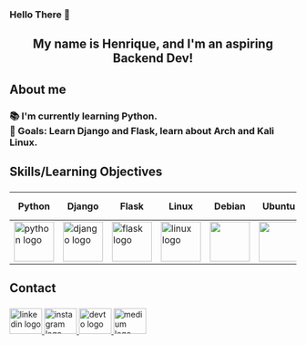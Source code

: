 <h3 align="left">Hello There 👋</h1>

###

<h2 align="center">My name is Henrique, and I'm an aspiring Backend Dev!</h2>

###

<h2 align="left">About me</h2>

###

<h3 align="left">📚 I'm currently learning Python.<br>🎯 Goals: Learn Django and Flask, learn about Arch and Kali Linux.<br></h3>

###

<h2 align="left">Skills/Learning Objectives</h2>

###
| Python | Django | Flask | Linux | Debian | Ubuntu | Arch Linux | Kali Linux| Apache |
|--------|--------|-------|-------|--------|--------|------------|-----------|--------|
<img src="https://skillicons.dev/icons?i=py" height="70" alt="python logo"  />|  <img src="https://skillicons.dev/icons?i=django" height="70" alt="django logo"  /> |  <img src="https://skillicons.dev/icons?i=flask" height="70" alt="flask logo"  /> | <img src="https://skillicons.dev/icons?i=linux" height="70" alt="linux logo"  /> | <img src="https://skillicons.dev/icons?i=debian" height="70"/> | <img src="https://skillicons.dev/icons?i=ubuntu" height="70"/> | <img src="https://skillicons.dev/icons?i=arch" height="70"/> | <img src="https://skillicons.dev/icons?i=kali" height="70"/> | <img src="https://cdn.simpleicons.org/apache/D22128" height="70" alt="apache logo"/> |

###

<h2 align="left">Contact</h2>

###

<div align="left">
  <a href="https://www.linkedin.com/in/queirozz8/" target="_blank">
    <img src="https://raw.githubusercontent.com/maurodesouza/profile-readme-generator/master/src/assets/icons/social/linkedin/default.svg" width="57" height="45" alt="linkedin logo"  />
  </a>
  <a href="https://www.instagram.com/rick.queirozz/" target="_blank">
    <img src="https://raw.githubusercontent.com/maurodesouza/profile-readme-generator/master/src/assets/icons/social/instagram/default.svg" width="57" height="45" alt="instagram logo"  />
  </a>
  <a href="https://dev.to/queirozz" target="_blank">
    <img src="https://raw.githubusercontent.com/maurodesouza/profile-readme-generator/master/src/assets/icons/social/devto/default.svg" width="57" height="45" alt="devto logo"  />
  </a>
  <a href="https://medium.com/@zeccakut" target="_blank">
    <img src="https://raw.githubusercontent.com/maurodesouza/profile-readme-generator/master/src/assets/icons/social/medium/default.svg" width="57" height="45" alt="medium logo"  />
  </a>
</div>

###
